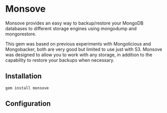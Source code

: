 # Monsove

Monsove provides an easy way to backup/restore your MongoDB databases to different storage engines using mongodump and mongorestore.

This gem was based on previous experiments with Mongolicious and Mongobacker,
both are very good but limited to use just with S3. Monsove was designed to
allow you to work with any storage, in addition to the capability to restore
your backups when necessary.

## Installation

    gem install monsove

## Configuration
